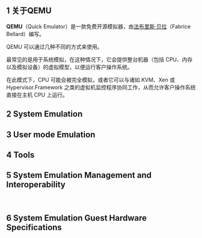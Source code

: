 ## 1 关于QEMU



**QEMU**（Quick Emulator）是一款免费开源模拟器，由[法布里斯·贝拉](https://zh.wikipedia.org/wiki/法布里斯·贝拉)（Fabrice Bellard）编写。

QEMU 可以通过几种不同的方式来使用。

最常见的是用于系统模拟，在这种情况下，它会提供整台机器（包括 CPU、内存以及模拟设备）的虚拟模型，以便运行客户操作系统。

在此模式下，CPU 可能会被完全模拟，或者它可以与诸如 KVM、Xen 或 Hypervisor.Framework 之类的虚拟机监控程序协同工作，从而允许客户操作系统直接在主机 CPU 上运行。

## 2 System Emulation





## 3 User mode Emulation



## 4 Tools





## 5 System Emulation Management and Interoperability

​	

## 6 System Emulation Guest Hardware Specifications



